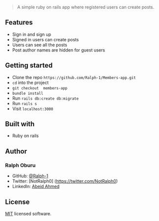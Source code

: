 > A simple ruby on rails app where registered users can create posts.

## Features

- Sign in and sign up
- Signed in users can create posts
- Users can see all the posts
- Post author names are hidden for guest users

## Getting started

- Clone the repo `https://github.com/Ralph-1/Members-app.git`
- `cd` into the project
- `git checkout  members-app`
- `bundle install`
- Run `rails db:create db:migrate`
- Run `rails s`
- Visit `localhost:3000`

## Built with

- Ruby on rails

## Author

### Ralph Oburu

- GitHub: [@Ralph-1](https://github.com/ralph-1)
- Twitter: [NotRalph0] (https://twitter.com/NotRalph0)
- LinkedIn: [Abeid Ahmed](https://www.linkedin.com/in/ralph-oburu/)

## License

[MIT](https://github.com/abeidahmed/tic-tac-toe/blob/development/LICENSE) licensed software.